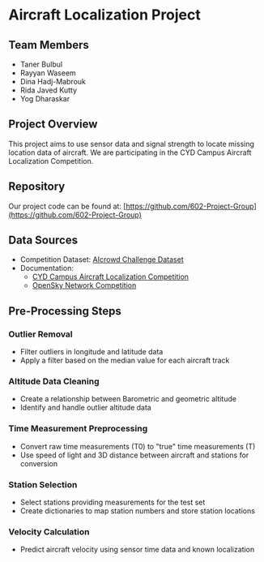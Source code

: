 # Aircraft Localization Project

## Team Members
- Taner Bulbul
- Rayyan Waseem
- Dina Hadj-Mabrouk
- Rida Javed Kutty
- Yog Dharaskar

## Project Overview
This project aims to use sensor data and signal strength to locate missing location data of aircraft. We are participating in the CYD Campus Aircraft Localization Competition.

## Repository
Our project code can be found at: [https://github.com/602-Project-Group](https://github.com/602-Project-Group)

## Data Sources
- Competition Dataset: [AIcrowd Challenge Dataset](https://www.aicrowd.com/challenges/cyd-campus-aircraft-localization-competition/dataset_files)
- Documentation:
  - [CYD Campus Aircraft Localization Competition](https://www.aicrowd.com/challenges/cyd-campus-aircraft-localization-competition)
  - [OpenSky Network Competition](https://competition.opensky-network.org/documentation.html)

## Pre-Processing Steps

### Outlier Removal
- Filter outliers in longitude and latitude data
- Apply a filter based on the median value for each aircraft track

### Altitude Data Cleaning
- Create a relationship between Barometric and geometric altitude
- Identify and handle outlier altitude data

### Time Measurement Preprocessing
- Convert raw time measurements (T0) to "true" time measurements (T)
- Use speed of light and 3D distance between aircraft and stations for conversion

### Station Selection
- Select stations providing measurements for the test set
- Create dictionaries to map station numbers and store station locations

### Velocity Calculation
- Predict aircraft velocity using sensor time data and known localization
